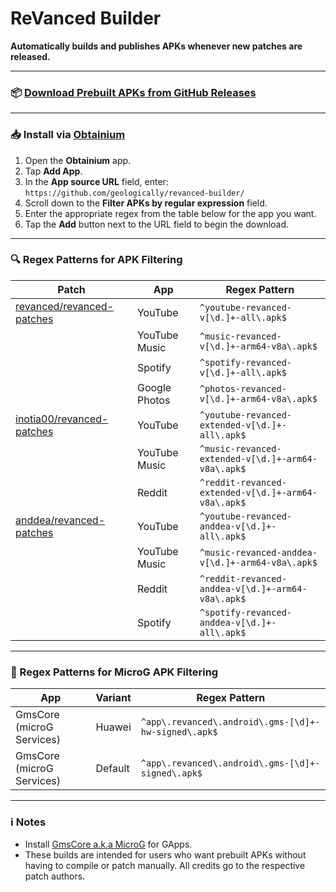 # ReVanced Builder

**Automatically builds and publishes APKs whenever new patches are released.**

---

### 📦 [Download Prebuilt APKs from GitHub Releases](https://github.com/geologically/revanced-apks/releases)

---

### 📥 Install via [Obtainium](https://github.com/ImranR98/Obtainium)

1. Open the **Obtainium** app.
2. Tap **Add App**.
3. In the **App source URL** field, enter: `https://github.com/geologically/revanced-builder/`
4. Scroll down to the **Filter APKs by regular expression** field.
5. Enter the appropriate regex from the table below for the app you want.
6. Tap the **Add** button next to the URL field to begin the download.

---

### 🔍 Regex Patterns for APK Filtering

| Patch                                                                      | App            | Regex Pattern                                                |
|----------------------------------------------------------------------------|----------------|--------------------------------------------------------------|
| [revanced/revanced-patches](https://github.com/revanced/revanced-patches)  | YouTube        | `^youtube-revanced-v[\d.]+-all\.apk$`                        |
|                                                                            | YouTube Music  | `^music-revanced-v[\d.]+-arm64-v8a\.apk$`                    |
|                                                                            | Spotify        | `^spotify-revanced-v[\d.]+-all\.apk$`                        |
|                                                                            | Google Photos  | `^photos-revanced-v[\d.]+-arm64-v8a\.apk$`                   |
| [inotia00/revanced-patches](https://github.com/inotia00/revanced-patches)  | YouTube        | `^youtube-revanced-extended-v[\d.]+-all\.apk$`               |
|                                                                            | YouTube Music  | `^music-revanced-extended-v[\d.]+-arm64-v8a\.apk$`           |
|                                                                            | Reddit         | `^reddit-revanced-extended-v[\d.]+-arm64-v8a\.apk$`          |
| [anddea/revanced-patches](https://github.com/anddea/revanced-patches)      | YouTube        | `^youtube-revanced-anddea-v[\d.]+-all\.apk$`                 |
|                                                                            | YouTube Music  | `^music-revanced-anddea-v[\d.]+-arm64-v8a\.apk$`             |
|                                                                            | Reddit         | `^reddit-revanced-anddea-v[\d.]+-arm64-v8a\.apk$`            |
|                                                                            | Spotify        | `^spotify-revanced-anddea-v[\d.]+-all\.apk$`                 |

---

### 🔎 Regex Patterns for MicroG APK Filtering

| App                        | Variant    | Regex Pattern                                                           |
|----------------------------|------------|-------------------------------------------------------------------------|
| GmsCore (microG Services)  | Huawei     | `^app\.revanced\.android\.gms-[\d]+-hw-signed\.apk$`                    |
| GmsCore (microG Services)  | Default    | `^app\.revanced\.android\.gms-[\d]+-signed\.apk$`                       |

---

### ℹ️ Notes
- Install [GmsCore a.k.a MicroG](https://github.com/ReVanced/GmsCore/releases) for GApps.
- These builds are intended for users who want prebuilt APKs without having to compile or patch manually. All credits go to the respective patch authors.



